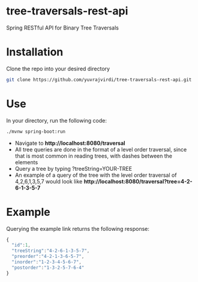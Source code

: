# tree-traversals-rest-api

Spring RESTful API for Binary Tree Traversals 

# Installation

Clone the repo into your desired directory

```bash
git clone https://github.com/yuvrajvirdi/tree-traversals-rest-api.git
```

# Use

In your directory, run the following code:

```bash
./mvnw spring-boot:run
```

* Navigate to **http://localhost:8080/traversal**
* All tree queries are done in the format of a level order traversal, since that is most common in reading trees, with dashes between the elements 
* Query a tree by typing ?treeString=YOUR-TREE
* An example of a query of the tree with the level order traversal of 4,2,6,1,3,5,7 would look like **http://localhost:8080/traversal?tree=4-2-6-1-3-5-7**

# Example

Querying the example link returns the following response:

```javascript
{
  "id":1,
  "treeString":"4-2-6-1-3-5-7",
  "preorder":"4-2-1-3-6-5-7",
  "inorder":"1-2-3-4-5-6-7",
  "postorder":"1-3-2-5-7-6-4"
}
```

